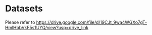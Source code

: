 # Datasets
Please refer to https://drive.google.com/file/d/19CJt_9wa4WGXo7gT-HmlHbbVkF5s1UYQ/view?usp=drive_link
